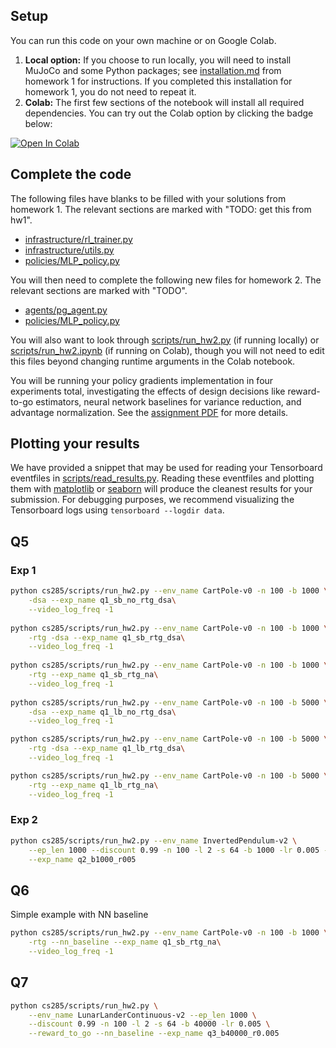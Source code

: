 ## Setup

You can run this code on your own machine or on Google Colab. 

1. **Local option:** If you choose to run locally, you will need to install MuJoCo and some Python packages; see [installation.md](../hw1/installation.md) from homework 1 for instructions. If you completed this installation for homework 1, you do not need to repeat it.
2. **Colab:** The first few sections of the notebook will install all required dependencies. You can try out the Colab option by clicking the badge below:

[![Open In Colab](https://colab.research.google.com/assets/colab-badge.svg)](https://colab.research.google.com/github/berkeleydeeprlcourse/homework_fall2020/blob/master/hw2/cs285/scripts/run_hw2.ipynb)

## Complete the code

The following files have blanks to be filled with your solutions from homework 1. The relevant sections are marked with "TODO: get this from hw1".

- [infrastructure/rl_trainer.py](cs285/infrastructure/rl_trainer.py)
- [infrastructure/utils.py](cs285/infrastructure/utils.py)
- [policies/MLP_policy.py](cs285/policies/MLP_policy.py)

You will then need to complete the following new files for homework 2. The relevant sections are marked with "TODO".
- [agents/pg_agent.py](cs285/agents/pg_agent.py)
- [policies/MLP_policy.py](cs285/policies/MLP_policy.py)

You will also want to look through [scripts/run_hw2.py](cs285/scripts/run_hw2.py) (if running locally) or [scripts/run_hw2.ipynb](cs285/scripts/run_hw1.2pynb) (if running on Colab), though you will not need to edit this files beyond changing runtime arguments in the Colab notebook.

You will be running your policy gradients implementation in four experiments total, investigating the effects of design decisions like reward-to-go estimators, neural network baselines for variance reduction, and advantage normalization. See the [assignment PDF](cs285_hw2.pdf) for more details.

## Plotting your results

We have provided a snippet that may be used for reading your Tensorboard eventfiles in [scripts/read_results.py](cs285/scripts/read_results.py). Reading these eventfiles and plotting them with [matplotlib](https://matplotlib.org/) or [seaborn](https://seaborn.pydata.org/) will produce the cleanest results for your submission. For debugging purposes, we recommend visualizing the Tensorboard logs using `tensorboard --logdir data`.


## Q5

### Exp 1

``` sh
python cs285/scripts/run_hw2.py --env_name CartPole-v0 -n 100 -b 1000 \
    -dsa --exp_name q1_sb_no_rtg_dsa\
    --video_log_freq -1
    
python cs285/scripts/run_hw2.py --env_name CartPole-v0 -n 100 -b 1000 \
    -rtg -dsa --exp_name q1_sb_rtg_dsa\
    --video_log_freq -1
    
python cs285/scripts/run_hw2.py --env_name CartPole-v0 -n 100 -b 1000 \
    -rtg --exp_name q1_sb_rtg_na\
    --video_log_freq -1
    
python cs285/scripts/run_hw2.py --env_name CartPole-v0 -n 100 -b 5000 \
    -dsa --exp_name q1_lb_no_rtg_dsa\
    --video_log_freq -1

python cs285/scripts/run_hw2.py --env_name CartPole-v0 -n 100 -b 5000 \
    -rtg -dsa --exp_name q1_lb_rtg_dsa\
    --video_log_freq -1

python cs285/scripts/run_hw2.py --env_name CartPole-v0 -n 100 -b 5000 \
    -rtg --exp_name q1_lb_rtg_na\
    --video_log_freq -1
```

### Exp 2

``` sh
python cs285/scripts/run_hw2.py --env_name InvertedPendulum-v2 \
    --ep_len 1000 --discount 0.99 -n 100 -l 2 -s 64 -b 1000 -lr 0.005 -rtg \
    --exp_name q2_b1000_r005
```

## Q6

Simple example with NN baseline
``` sh
python cs285/scripts/run_hw2.py --env_name CartPole-v0 -n 100 -b 1000 \
    -rtg --nn_baseline --exp_name q1_sb_rtg_na\
    --video_log_freq -1
```

## Q7

``` sh
python cs285/scripts/run_hw2.py \
    --env_name LunarLanderContinuous-v2 --ep_len 1000 \
    --discount 0.99 -n 100 -l 2 -s 64 -b 40000 -lr 0.005 \
    --reward_to_go --nn_baseline --exp_name q3_b40000_r0.005
```
